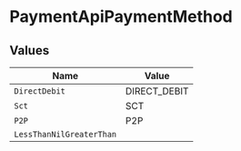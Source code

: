# PaymentApiPaymentMethod


## Values

| Name                     | Value                    |
| ------------------------ | ------------------------ |
| `DirectDebit`            | DIRECT_DEBIT             |
| `Sct`                    | SCT                      |
| `P2P`                    | P2P                      |
| `LessThanNilGreaterThan` | <nil>                    |